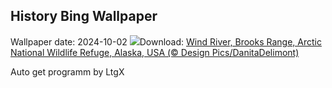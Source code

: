 ## History Bing Wallpaper
Wallpaper date: 2024-10-02
![](https://www.bing.com/th?id=OHR.WindRiverAlaska_DE-DE4243955227_UHD.jpg&w=1000)Download: [Wind River, Brooks Range, Arctic National Wildlife Refuge, Alaska, USA (© Design Pics/DanitaDelimont)](https://www.bing.com/th?id=OHR.WindRiverAlaska_DE-DE4243955227_UHD.jpg)

Auto get programm by LtgX

